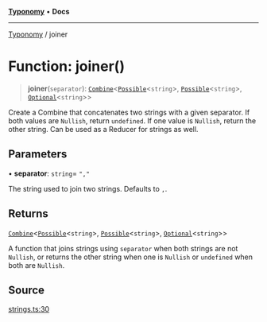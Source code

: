 [**Typonomy**](../README.md) • **Docs**

***

[Typonomy](../globals.md) / joiner

# Function: joiner()

> **joiner**(`separator`): [`Combine`](../type-aliases/Combine.md)\<[`Possible`](../type-aliases/Possible.md)\<`string`\>, [`Possible`](../type-aliases/Possible.md)\<`string`\>, [`Optional`](../type-aliases/Optional.md)\<`string`\>\>

Create a Combine that concatenates two strings with a given separator.
If both values are `Nullish`, return `undefined`.
If one value is `Nullish`, return the other string.
Can be used as a Reducer for strings as well.

## Parameters

• **separator**: `string`= `","`

The string used to join two strings. Defaults to `,`.

## Returns

[`Combine`](../type-aliases/Combine.md)\<[`Possible`](../type-aliases/Possible.md)\<`string`\>, [`Possible`](../type-aliases/Possible.md)\<`string`\>, [`Optional`](../type-aliases/Optional.md)\<`string`\>\>

A function that joins strings using `separator` when both strings are not `Nullish`,
  or returns the other string when one is `Nullish`
  or `undefined` when both are `Nullish`.

## Source

[strings.ts:30](https://github.com/softcraft-development/typonomy/blob/eea886e2cab97560257369acf8e7d17e5016c6e5/src/strings.ts#L30)
